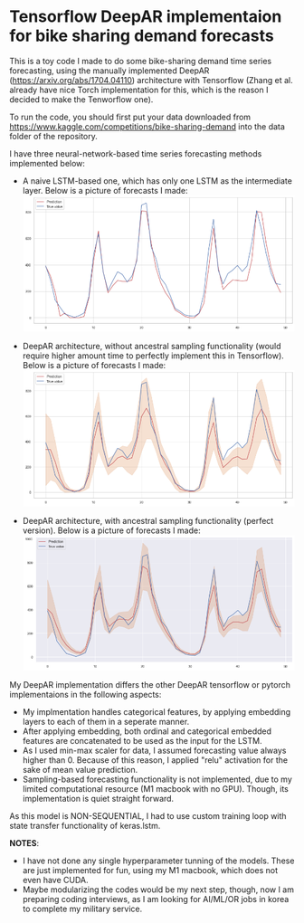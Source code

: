 # Tensorflow DeepAR implementaion for bike sharing demand forecasts

This is a toy code I made to do some bike-sharing demand time series forecasting, using the manually implemented DeepAR (https://arxiv.org/abs/1704.04110) architecture with Tensorflow (Zhang et al. already have nice Torch implementation for this, which is the reason I decided to make the Tenworflow one).

To run the code, you should first put your data downloaded from https://www.kaggle.com/competitions/bike-sharing-demand into the data folder of the repository.

I have three neural-network-based time series forecasting methods implemented below:

* A naive LSTM-based one, which has only one LSTM as the intermediate layer. Below is a picture of forecasts I made:
![LSTM result](lstm.png?raw=true "LSTM forecasting picture")

* DeepAR architecture, without ancestral sampling functionality (would require higher amount time to perfectly implement this in Tensorflow). Below is a picture of forecasts I made:
![DeepAR result](deepar.png?raw=true "DeepAR-pseudo forecasting picture")

* DeepAR architecture, with ancestral sampling functionality (perfect version). Below is a picture of forecasts I made:
![DeepARperfect result](deepar_perfect.png?raw=true "DeepAR forecasting picture")

My DeepAR implementation differs the other DeepAR tensorflow or pytorch implementaions in the following aspects:
* My implmentation handles categorical features, by applying embedding layers to each of them in a seperate manner.
* After applying embedding, both ordinal and categorical embedded features are concatenated to be used as the input for the LSTM.
* As I used min-max scaler for data, I assumed forecasting value always higher than 0. Because of this reason, I applied "relu" activation for the sake of mean value prediction.
* Sampling-based forecasting functionality is not implemented, due to my limited computational resource (M1 macbook with no GPU). Though, its implementation is quiet straight forward.

As this model is NON-SEQUENTIAL, I had to use custom training loop with state transfer functionality of keras.lstm.

**NOTES**: 
* I have not done any single hyperparameter tunning of the models. These are just implemented for fun, using my M1 macbook, which does not even have CUDA.
* Maybe modularizing the codes would be my next step, though, now I am preparing coding interviews, as I am looking for AI/ML/OR jobs in korea to complete my military service.
